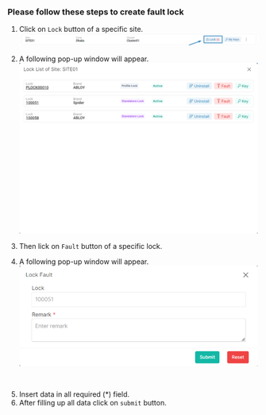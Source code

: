 ### Please follow these steps to create fault lock
1. Click on ```Lock``` button of a specific site.
![menu_btn](../../../../assets/file/documentation/site/images/site_list.png)

2. A following pop-up window will appear.
![site menu](../../../../assets/file/documentation/site/images/lock_list.png)

3. Then lick on ```Fault``` button of a specific lock.

4. A following pop-up window will appear.
![site history](../../../../assets/file/documentation/site/images/fault-lock.png)

</br>

5. Insert data in all required (<span>*</span>) field.
6. After filling up all data click on ```submit``` button.
